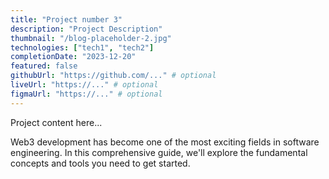 ```yaml
---
title: "Project number 3"
description: "Project Description"
thumbnail: "/blog-placeholder-2.jpg"
technologies: ["tech1", "tech2"]
completionDate: "2023-12-20"
featured: false
githubUrl: "https://github.com/..." # optional
liveUrl: "https://..." # optional
figmaUrl: "https://..." # optional
---
```


Project content here...

Web3 development has become one of the most exciting fields in software engineering. In this comprehensive guide, we'll explore the fundamental concepts and tools you need to get started.

